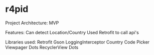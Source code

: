 # r4pid

Project Architecture:
MVP

Features:
Can detect Location/Country
Used Retrofit to call api's

Libraries used:
Retrofit
Gson
LoggingInterceptor
Country Code Picker
Viewpager Dots
RecyclerView Dots


